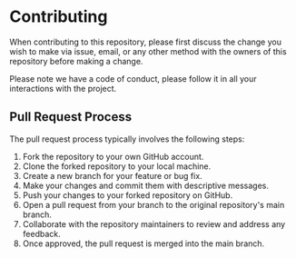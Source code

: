 # Contributing

When contributing to this repository, please first discuss the change you wish to make via issue,
email, or any other method with the owners of this repository before making a change. 

Please note we have a code of conduct, please follow it in all your interactions with the project.

## Pull Request Process
 
The pull request process typically involves the following steps:
1. Fork the repository to your own GitHub account.
2. Clone the forked repository to your local machine.
3. Create a new branch for your feature or bug fix.
4. Make your changes and commit them with descriptive messages.
5. Push your changes to your forked repository on GitHub.
6. Open a pull request from your branch to the original repository's main branch.
7. Collaborate with the repository maintainers to review and address any feedback.
8. Once approved, the pull request is merged into the main branch.

